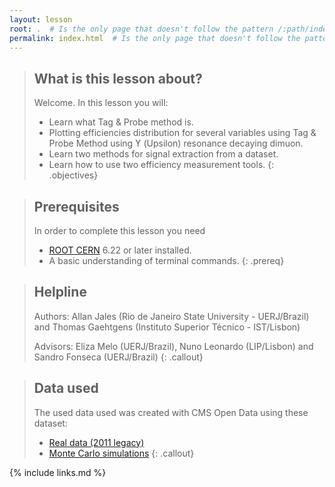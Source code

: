 ```yaml
---
layout: lesson
root: .  # Is the only page that doesn't follow the pattern /:path/index.html
permalink: index.html  # Is the only page that doesn't follow the pattern /:path/index.html
---
```




> ## What is this lesson about?
>
> Welcome.  In this lesson you will:
> - Learn what Tag & Probe method is.
> - Plotting efficiencies distribution for several variables using Tag & Probe Method using ϒ (Upsilon) resonance decaying dimuon.
> - Learn two methods for signal extraction from a dataset.
> - Learn how to use two efficiency measurement tools.
{: .objectives}

> ## Prerequisites
> In order to complete this lesson you need
> - [ROOT CERN](https://root.cern/install/) 6.22 or later installed.
> - A basic understanding of terminal commands.
{: .prereq}

> ## Helpline
> Authors: Allan Jales (Rio de Janeiro State University - UERJ/Brazil) and Thomas Gaehtgens (Instituto Superior Técnico - IST/Lisbon)
> 
> Advisors: Eliza Melo (UERJ/Brazil), Nuno Leonardo (LIP/Lisbon) and Sandro Fonseca (UERJ/Brazil)
{: .callout}

> ## Data used
> The used data used was created with CMS Open Data using these dataset:
> * [Real data (2011 legacy)](http://opendata.cern.ch/record/27)
> * [Monte Carlo simulations](http://opendata.cern.ch/record/1522)
{: .callout}

{% include links.md %}
